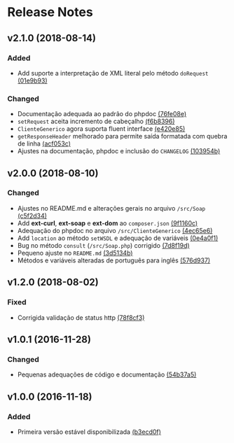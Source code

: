 # Release Notes

## v2.1.0 (2018-08-14)

### Added

- Add suporte a interpretação de XML literal pelo método `doRequest` [(01e9b93)](https://github.com/crphp/webservice/commit/01e9b93e724f3f8d53a1e20e03efb7c3495e201f)

### Changed

- Documentação adequada ao padrão do phpdoc [(76fe08e)](https://github.com/crphp/webservice/commit/76fe08e48cbc264c6001c72366c7b1be89ecaa3b)
- `setRequest` aceita incremento de cabeçalho [(f6b8396)](https://github.com/crphp/webservice/commit/f6b8396a9459a55b9639e820c6cf5d2fa7a6a592)
- `ClienteGenerico` agora suporta fluent interface [(e420e85)](https://github.com/crphp/webservice/commit/e420e8561dc74e6747758e2355ece598f9154267)
- `getResponseHeader` melhorado para permite saída formatada com quebra de linha [(acf053c)](https://github.com/crphp/webservice/commit/acf053cb0f0df411dc61aec9e3a32a40b487d1dd)
- Ajustes na documentação, phpdoc e inclusão do `CHANGELOG` [(103954b)](https://github.com/crphp/webservice/commit/103954b89e16d59d16784d383c68ac31cf52f25a)

## v2.0.0 (2018-08-10)

### Changed

- Ajustes no README.md e alterações gerais no arquivo `/src/Soap` [(c5f2d34)](https://github.com/crphp/webservice/commit/c5f2d34285a44b9fbc7213f344c1ebe4bfae8ec1)
- Add **ext-curl**, **ext-soap** e **ext-dom** ao `composer.json` [(9f1160c)](https://github.com/crphp/webservice/commit/9f1160cf9bd2f4f449a526fc742cba9f1f52847e)
- Adequação do phpdoc no arquivo `/src/ClienteGenerico` [(4ec65e6)](https://github.com/crphp/webservice/commit/4ec65e62f82ec4583e9487444311ce2ff878113c)
- Add `location` ao método `setWSDL` e adequação de variáveis [(0e4a0f1)](https://github.com/crphp/webservice/commit/0e4a0f16fa3a3acb8b3e169635620c5b8923dde6)
- Bug no método `consult` (`/src/Soap.php`) corrigido [(7d8f19d)](https://github.com/crphp/webservice/commit/7d8f19d7d404613570daf3dc2c7c9f1c55e8a509)
- Pequeno ajuste no `README.md` [(3d5134b)](https://github.com/crphp/webservice/commit/3d5134b47d6aba4b45e0516be97da63c9add0fb1)
- Métodos e variáveis alteradas de português para inglês [(576d937)](https://github.com/crphp/webservice/commit/576d937bb611b7925173c6ead5a9ebcb4f3486fe)

## v1.2.0 (2018-08-02)

### Fixed

- Corrigida validação de status http [(78f8cf3)](https://github.com/crphp/webservice/commit/78f8cf35b9a2dee581cd309518b44b8b008731ea)

## v1.0.1 (2016-11-28)

### Changed

- Pequenas adequações de código e documentação [(54b37a5)](https://github.com/crphp/webservice/commit/54b37a598499c5d0c896faff377d9c227cc0dce6)

## v1.0.0 (2016-11-18)

### Added

- Primeira versão estável disponibilizada [(b3ecd0f)](https://github.com/crphp/webservice/commit/b3ecd0f85a119eded09a5a834af5be359903d68b)